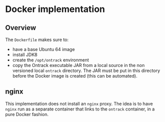 Docker implementation
=====================

## Overview

The `Dockerfile` makes sure to:

* have a base Ubuntu 64 image
* install JDK8
* create the `/opt/ontrack` environment
* copy the Ontrack executable JAR from a local source in the non versioned local `ontrack` directory. The JAR 
must be put in this directory before the Docker image is created (this can be automated).

## nginx

This implementation does not install an `nginx` proxy. The idea is to have `nginx` run as a separate container 
that links to the `ontrack` container, in a pure Docker fashion.
